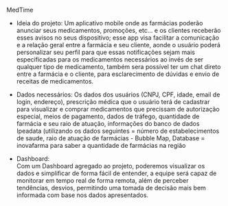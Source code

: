 MedTime

- Ideia do projeto:
Um aplicativo mobile onde as farmácias poderão anunciar seus medicamentos, promoções, etc... e os clientes receberão esses avisos no seus dispositivo; esse app visa facilitar a comunicação e a relação geral entre a farmácia e seu cliente, aonde o usuário poderá personalizar seu perfil para que essas notificações sejam mais especificadas para os medicamentos necessários ao invés de ser qualquer tipo de medicamento, também sera possível ter um chat direto entre a farmácia e o cliente, para esclarecimento de dúvidas e envio de receitas de medicamentos.

- Dados necessários:
Os dados dos usuários (CNPJ, CPF, idade, email de login, endereço), prescrição médica que o usuário terá de cadastrar  para visualizar e comprar medicamentos que precissam de autorização especial, meios de pagamento, dados de tráfego, quantidade de farmácia e seu raio de atuação, informações do banco de dados Ipeadata (utilizando os dados seguintes = número de estabelecimentos de saude, raio de atuação de farmácias - Bubble Map, Database = inovafarma para saber a quantidade de farmácias na região
           
- Dashboard:                
Com um Dashboard agregado ao projeto, poderemos visualizar os dados e simplificar de forma fácil de entender, a equipe será capaz de monitorar em tempo real de forma remota, além de perceber tendências, desvios, permitindo uma tomada de decisão mais bem informada com base nos dados apresentados.
